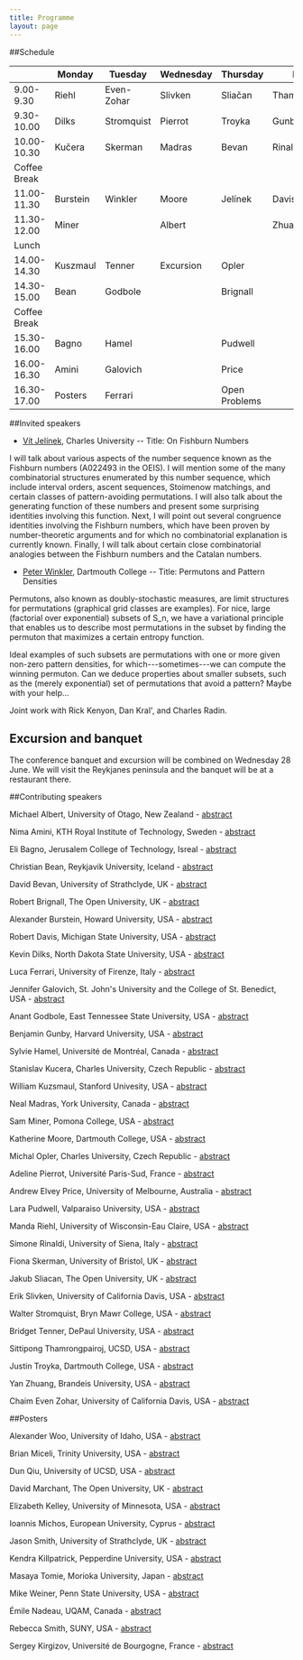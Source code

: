 ```yaml
---
title: Programme
layout: page
---
```


##Schedule

|              	| Monday   	| Tuesday    	| Wednesday 	| Thursday      	| Friday         	|
|--------------	|----------	|------------	|-----------	|---------------	|----------------	|
| 9.00-9.30    	| Riehl    	| Even-Zohar 	| Slivken   	| Sliačan       	| Thamrongpairoj 	|
| 9.30-10.00   	| Dilks    	| Stromquist 	| Pierrot   	| Troyka        	| Gunby          	|
| 10.00-10.30  	| Kučera   	| Skerman    	| Madras    	| Bevan         	| Rinaldi        	|
| Coffee Break 	|          	|            	|           	|               	|                	|
| 11.00-11.30  	| Burstein 	| Winkler    	| Moore     	| Jelínek       	| Davis          	|
| 11.30-12.00  	| Miner    	|            	| Albert    	|               	| Zhuang         	|
| Lunch        	|          	|            	|           	|               	|                	|
| 14.00-14.30  	| Kuszmaul 	| Tenner     	| Excursion   | Opler         	|                	|
| 14.30-15.00  	| Bean     	| Godbole    	|           	| Brignall      	|                	|
| Coffee Break 	|          	|            	|           	|               	|                	|
| 15.30-16.00  	| Bagno    	| Hamel      	|           	| Pudwell       	|                	|
| 16.00-16.30  	| Amini    	| Galovich   	|           	| Price         	|                	|
| 16.30-17.00  	| Posters  	| Ferrari    	|           	| Open Problems 	|                	|


##Invited speakers

- [Vít Jelínek][VJelinek], Charles University
-- Title: On Fishburn Numbers

I will talk about various aspects of the number sequence known as the Fishburn numbers (A022493 in the OEIS). I will mention some of the many combinatorial structures enumerated by this number sequence, which include interval orders, ascent sequences, Stoimenow matchings, and certain classes of pattern-avoiding permutations. I will also talk about the generating function of these numbers and present some surprising identities involving this function. Next, I will point out several congruence identities involving the Fishburn numbers, which have been proven by number-theoretic arguments and for which no combinatorial explanation is currently known. Finally, I will talk about certain close combinatorial analogies between the Fishburn numbers and the Catalan numbers.

- [Peter Winkler][PWinkler], Dartmouth College
--  Title: Permutons and Pattern Densities

Permutons, also known as doubly-stochastic measures, are
limit structures for permutations (graphical grid classes are examples).
For nice, large (factorial over exponential) subsets of S_n, we have a
variational principle that enables us to describe most permutations in
the subset by finding the permuton that maximizes a certain entropy function.

Ideal examples of such subsets are permutations with one or more
given non-zero pattern densities, for which---sometimes---we can compute
the winning permuton.  Can we deduce properties about smaller subsets,
such as the (merely exponential) set of permutations that avoid a pattern?
Maybe with your help...

Joint work with Rick Kenyon, Dan Kral', and Charles Radin.


## Excursion and banquet

The conference banquet and excursion will be combined on Wednesday 28 June. We
will visit the Reykjanes peninsula and the banquet will be at a restaurant
there.

##Contributing speakers

Michael Albert, University of Otago, New Zealand - [abstract][michael_albert]

Nima Amini, KTH Royal Institute of Technology, Sweden - [abstract][nima_amini]

Eli Bagno, Jerusalem College of Technology, Isreal - [abstract][eli_bagno]

Christian Bean, Reykjavik University, Iceland - [abstract][christian_bean]

David Bevan, University of Strathclyde, UK - [abstract][david_bevan]

Robert Brignall, The Open University, UK - [abstract][robert_brignall]

Alexander Burstein, Howard University, USA - [abstract][alexander_burstein]

Robert Davis, Michigan State University, USA - [abstract][robert_davis]

Kevin Dilks, North Dakota State University, USA - [abstract][kevin_dilks]

Luca Ferrari, University of Firenze, Italy - [abstract][luca_ferrari]

Jennifer Galovich, St. John's University and the College of St. Benedict, USA - [abstract][jennifer_galovich]

Anant Godbole, East Tennessee State University, USA - [abstract][anant_godbole]

Benjamin Gunby, Harvard University, USA - [abstract][benjamin_gunby]

Sylvie Hamel, Université de Montréal, Canada - [abstract][sylvie_hamel]

Stanislav Kucera, Charles University, Czech Republic - [abstract][stanislav_kucera]

William Kuzsmaul, Stanford Univesity, USA - [abstract][william_kuzsmaul]

Neal Madras, York University, Canada - [abstract][neal_madras]

Sam Miner, Pomona College, USA - [abstract][sam_miner]

Katherine Moore, Dartmouth College, USA - [abstract][katherine_moore]

Michal Opler, Charles University, Czech Republic - [abstract][michal_opler]

Adeline Pierrot, Université Paris-Sud, France - [abstract][adeline_pierrot]

Andrew Elvey Price, University of Melbourne, Australia - [abstract][andrew_elvey_price]

Lara Pudwell, Valparaiso University, USA - [abstract][lara_pudwell]

Manda Riehl, University of Wisconsin-Eau Claire, USA - [abstract][manda_riehl]

Simone Rinaldi, University of Siena, Italy - [abstract][simone_rinaldi]

Fiona Skerman, University of Bristol, UK - [abstract][fiona_skerman]

Jakub Sliacan, The Open University, UK - [abstract][jakub_sliacan]

Erik Slivken, University of California Davis, USA - [abstract][erik_slivken]

Walter Stromquist, Bryn Mawr College, USA - [abstract][walter_stromquist]

Bridget Tenner, DePaul University, USA - [abstract][bridget_tenner]

Sittipong Thamrongpairoj, UCSD, USA - [abstract][sittipong_thamrongpairoj]

Justin Troyka, Dartmouth College, USA - [abstract][justin_troyka]

Yan Zhuang, Brandeis University, USA - [abstract][yan_zhuang]

Chaim Even Zohar, University of California Davis, USA - [abstract][chaim_even_zohar]

##Posters

Alexander Woo, University of Idaho, USA - [abstract][alexander_woo]

Brian Miceli, Trinity University, USA - [abstract][brian_miceli]

Dun Qiu, University of UCSD, USA - [abstract][dan_qiu]

David Marchant, The Open University, UK - [abstract][david_merchant]

Elizabeth Kelley, University of Minnesota, USA - [abstract][elizabeth_kelley]

Ioannis Michos, European University, Cyprus - [abstract][ioannis_michos]

Jason Smith, University of Strathclyde, UK - [abstract][jason_smith]

Kendra Killpatrick, Pepperdine University, USA - [abstract][kendra_killpatrick]

Masaya Tomie, Morioka University, Japan - [abstract][masaya_tomie]

Mike Weiner, Penn State University, USA - [abstract][mike_weiner]

Émile Nadeau, UQAM, Canada - [abstract][nadeau_emile]

Rebecca Smith, SUNY, USA - [abstract][rebecca_smith]

Sergey Kirgizov, Université de Bourgogne, France - [abstract][sergey_kirgizov]

[PWinkler]: https://math.dartmouth.edu/~pw/§
[VJelinek]: http://iuuk.mff.cuni.cz/~jelinek/

[adeline_pierrot]: /assets/pdf/abstracts/talks/adeline_pierrot.pdf
[alexander_burstein]: /assets/pdf/abstracts/talks/alexander_burstein.pdf
[anant_godbole]: /assets/pdf/abstracts/talks/anant_godbole.pdf
[andrew_elvey_price]: /assets/pdf/abstracts/talks/andrew_elvey_price.pdf
[benjamin_gunby]: /assets/pdf/abstracts/talks/benjamin_gunby.pdf
[bridget_tenner]: /assets/pdf/abstracts/talks/bridget_tenner.pdf
[chaim_even_zohar]: /assets/pdf/abstracts/talks/chaim_even_zohar.pdf
[christian_bean]: /assets/pdf/abstracts/talks/christian_bean.pdf
[david_bevan]: /assets/pdf/abstracts/talks/david_bevan.pdf
[robert_davis]: /assets/pdf/abstracts/talks/robert_davis.pdf
[eli_bagno]: /assets/pdf/abstracts/talks/eli_bagno.pdf
[erik_slivken]: /assets/pdf/abstracts/talks/erik_slivken.pdf
[fiona_skerman]: /assets/pdf/abstracts/talks/fiona_skerman.pdf
[jakub_sliacan]: /assets/pdf/abstracts/talks/jakub_sliacan.pdf
[jennifer_galovich]: /assets/pdf/abstracts/talks/jennifer_galovich.pdf
[justin_troyka]: /assets/pdf/abstracts/talks/justin_troyka.pdf
[katherine_moore]: /assets/pdf/abstracts/talks/katherine_moore.pdf
[kevin_dilks]: /assets/pdf/abstracts/talks/kevin_dilks.pdf
[lara_pudwell]: /assets/pdf/abstracts/talks/lara_pudwell.pdf
[luca_ferrari]: /assets/pdf/abstracts/talks/luca_ferrari.pdf
[manda_riehl]: /assets/pdf/abstracts/talks/manda_riehl.pdf
[michael_albert]: /assets/pdf/abstracts/talks/michael_albert.pdf
[michal_opler]: /assets/pdf/abstracts/talks/michal_opler.pdf
[neal_madras]: /assets/pdf/abstracts/talks/neal_madras.pdf
[nima_amini]: /assets/pdf/abstracts/talks/nima_amini.pdf
[robert_brignall]: /assets/pdf/abstracts/talks/robert_brignall.pdf
[sam_miner]: /assets/pdf/abstracts/talks/sam_miner.pdf
[simone_rinaldi]: /assets/pdf/abstracts/talks/simone_rinaldi.pdf
[sittipong_thamrongpairoj]: /assets/pdf/abstracts/talks/sittipong_thamrongpairoj.pdf
[stanislav_kucera]: /assets/pdf/abstracts/talks/stanislav_kucera.pdf
[sylvie_hamel]: /assets/pdf/abstracts/talks/sylvie_hamel.pdf
[walter_stromquist]: /assets/pdf/abstracts/talks/walter_stromquist.pdf
[william_kuzsmaul]: /assets/pdf/abstracts/talks/william_kuzsmaul.pdf
[yan_zhuang]: /assets/pdf/abstracts/talks/yan_zhuang.pdf

[alexander_woo]: /assets/pdf/posters/talks/alexander_woo.pdf
[brian_miceli]: /assets/pdf/posters/talks/brian_miceli.pdf
[dan_qiu]: /assets/pdf/posters/talks/dan_qiu.pdf
[david_merchant]: /assets/pdf/posters/talks/david_merchant.pdf
[elizabeth_kelley]: /assets/pdf/posters/talks/elizabeth_kelley.pdf
[ioannis_michos]: /assets/pdf/posters/talks/ioannis_michos.pdf
[jason_smith]: /assets/pdf/posters/talks/jason_smith.pdf
[kendra_killpatrick]: /assets/pdf/posters/talks/kendra_killpatrick.pdf
[masaya_tomie]: /assets/pdf/posters/talks/masaya_tomie.pdf
[mike_weiner]: /assets/pdf/posters/talks/mike_weiner.pdf
[nadeau_emile]: /assets/pdf/posters/talks/nadeau_emile.pdf
[rebecca_smith]: /assets/pdf/posters/talks/rebecca_smith.pdf
[sergey_kirgizov]: /assets/pdf/posters/talks/sergey_kirgizov.pdf

<!-- [permpal]: /assets/pdf/posters/talks/permpal.txt


[shadingalg]: /assets/pdf/posters/talks/shadingalg.txt -->
